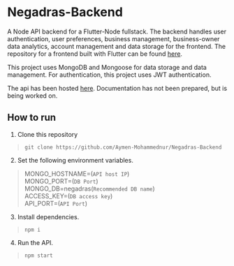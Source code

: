# Negadras-Backend

A Node API backend for a Flutter-Node fullstack. The backend handles user authentication, user preferences, business management, business-owner data analytics, account management and data storage for the frontend. The repository for a frontend built with Flutter can be found [here](https://github.com/Aymen-Mohammednur/Negadras-Frontend).

This project uses MongoDB and Mongoose for data storage and data management.
For authentication, this project uses JWT authentication.

The api has been hosted [here](https://morning-tor-42791.herokuapp.com/api). Documentation has not been prepared, but is being worked on.


## How to run
1. Clone this repository <br>
>```git clone https://github.com/Aymen-Mohammednur/Negadras-Backend```
2. Set the following environment variables.
>MONGO_HOSTNAME=(`API host IP`)<br>
MONGO_PORT=(`DB Port`)<br>
MONGO_DB=negadras(`Recommended DB name`)<br>
ACCESS_KEY=(`DB access key`)<br>
API_PORT=(`API Port`)<br>
>
3. Install dependencies.<br>
 >`npm i`
4. Run the API. <br>
>`npm start`